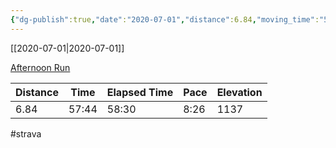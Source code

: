 ```yaml
---
{"dg-publish":true,"date":"2020-07-01","distance":6.84,"moving_time":"57:44","elapsed_time":"58:30","pace":"8:26","total_elevation_gain":1137,"url":"https://www.strava.com/activities/3701024253","permalink":"/01-personal/strava/2020-07-01-afternoon-run/","dgPassFrontmatter":true}
---
```



[[2020-07-01\|2020-07-01]]

[Afternoon Run](https://www.strava.com/activities/3701024253)

| Distance | Time  | Elapsed Time | Pace | Elevation |
| -------- | ----- | ------------ | ---- | --------- |
| 6.84     | 57:44 | 58:30        | 8:26 | 1137      |




#strava
